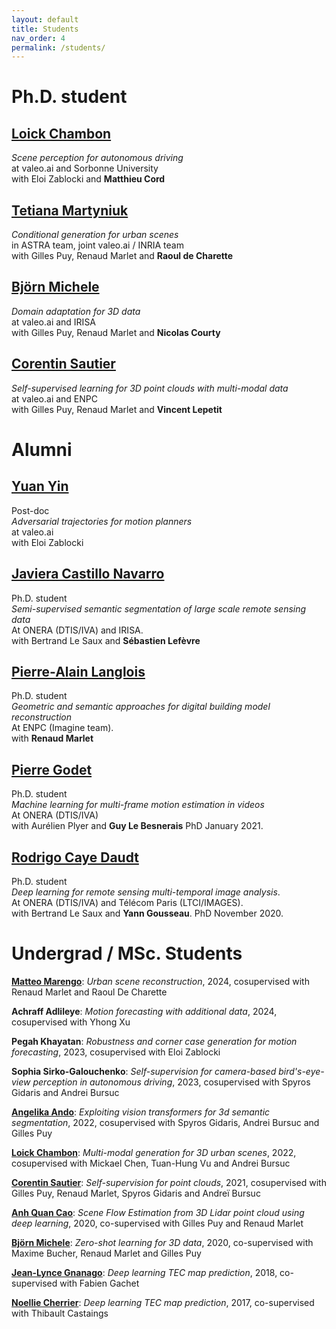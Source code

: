 ```yaml
---
layout: default
title: Students
nav_order: 4
permalink: /students/
---
```



# Ph.D. student

## [Loick Chambon](https://loickch.github.io/)
*Scene perception for autonomous driving* <br/>
at valeo.ai and Sorbonne University <br/>
with Eloi Zablocki and **Matthieu Cord**

## [Tetiana Martyniuk](https://scholar.google.com/citations?user=Ur0vgfMAAAAJ&hl=en)
*Conditional generation for urban scenes* <br/>
in ASTRA team, joint valeo.ai / INRIA team <br/>
with Gilles Puy, Renaud Marlet and **Raoul de Charette**

## [Björn Michele](https://www.bjoernmichele.com/)
*Domain adaptation for 3D data* <br/>
at valeo.ai and IRISA <br/>
with Gilles Puy, Renaud Marlet and **Nicolas Courty**

## [Corentin Sautier](https://fr.linkedin.com/in/corentin-sautier-74415917b)
*Self-supervised learning for 3D point clouds with multi-modal data* <br/>
at valeo.ai and ENPC <br/>
with Gilles Puy, Renaud Marlet and **Vincent Lepetit**

# Alumni

## [Yuan Yin](https://yuan-yin.github.io/)
Post-doc <br/>
*Adversarial trajectories for motion planners* <br/>
at valeo.ai <br/>
with Eloi Zablocki

## [Javiera Castillo Navarro](https://javicastillo.ml/)
Ph.D. student <br/>
*Semi-supervised semantic segmentation of large scale remote sensing data* <br/>
At ONERA (DTIS/IVA) and IRISA. <br/>
with Bertrand Le Saux and **Sébastien Lefèvre**

## [Pierre-Alain Langlois](http://imagine.enpc.fr/~langloip/index.html?page=CV)
Ph.D. student <br/>
*Geometric and semantic approaches for digital building model reconstruction* <br/>
At ENPC (Imagine team). <br/>
with **Renaud Marlet**

## [Pierre Godet](https://pgodet.github.io/)
Ph.D. student <br/>
*Machine learning for multi-frame motion estimation in videos* <br/>
At ONERA (DTIS/IVA) <br/>
with Aurélien Plyer and **Guy Le Besnerais**
PhD January 2021.

## [Rodrigo Caye Daudt](https://rcdaudt.github.io/)
Ph.D. student <br/>
*Deep learning for remote sensing multi-temporal image analysis*. <br/>
At ONERA (DTIS/IVA) and Télécom Paris (LTCI/IMAGES). <br/>
with Bertrand Le Saux and **Yann Gousseau**.
PhD November 2020.


# Undergrad / MSc. Students

[**Matteo Marengo**](https://www.linkedin.com/in/matteolmarengo/): *Urban scene reconstruction*, 2024, cosupervised with Renaud Marlet and Raoul De Charette

**Achraff Adlileye**: *Motion forecasting with additional data*, 2024, cosupervised with Yhong Xu

**Pegah Khayatan**: *Robustness and corner case generation for motion forecasting*, 2023, cosupervised with Eloi Zablocki

**Sophia Sirko-Galouchenko**: *Self-supervision for camera-based bird's-eye-view perception in autonomous driving*, 2023, cosupervised with Spyros Gidaris and Andrei Bursuc

[**Angelika Ando**](https://scholar.google.com/citations?user=xMNyXlEAAAAJ&hl=en): *Exploiting vision transformers for 3d semantic segmentation*, 2022, cosupervised with Spyros Gidaris, Andrei Bursuc and Gilles Puy

[**Loick Chambon**](https://loickch.github.io/): *Multi-modal generation for 3D urban scenes*, 2022, cosupervised with Mickael Chen, Tuan-Hung Vu and Andrei Bursuc

[**Corentin Sautier**](https://fr.linkedin.com/in/corentin-sautier-74415917b): *Self-supervision for point clouds*, 2021, cosupervised with Gilles Puy, Renaud Marlet, Spyros Gidaris and Andreï Bursuc

[**Anh Quan Cao**](https://anhquancao.github.io/): *Scene Flow Estimation from 3D Lidar point cloud using deep learning*, 2020, co-supervised with Gilles Puy and Renaud Marlet

[**Björn Michele**](https://www.bjoernmichele.com/): *Zero-shot learning for 3D data*, 2020, co-supervised with Maxime Bucher, Renaud Marlet and Gilles Puy

[**Jean-Lynce Gnanago**](https://fr.linkedin.com/in/jean-lynce-gnanago-0073ab159): *Deep learning TEC map prediction*, 2018, co-supervised with Fabien Gachet

[**Noellie Cherrier**](https://scholar.google.com/citations?user=q-1yshoAAAAJ&hl=fr): *Deep learning TEC map prediction*, 2017, co-supervised with Thibault Castaings
